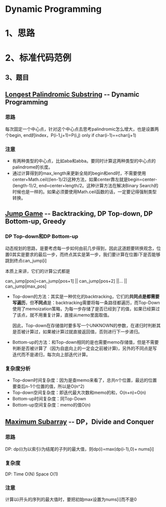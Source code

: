 # Dynamic Programming

# 1、思路

# 2、标准代码范例

## 3、题目

## [Longest Palindromic Substring](https://leetcode.com/problems/longest-palindromic-substring) -- Dynamic Programming

### 思路

每次固定一个中心点，针对这个中心点去思考palindromic怎么增大，也是设置两个begin, end的index，P(i-1,j+1)=P(i,j) only if char(i-1)==char(j+1)

### 注意

- 有两种类型的中心点，比如aba和abba。要同时计算这两种类型的中心点的palindrome的长度。
- 通过计算得到的max_length来更新全局的begin和end时，不需要使用center+Math.ceil((len-1)/2)这种方法，如果center靠左就是begin=center-(length-1)/2, end=center+length/2。这种计算方法在解决Binary Search的时候也是一样的。如果必须要使用Math.ceil函数的话，一定要记得强制类型转换。



## [Jump Game](https://leetcode.com/problems/jump-game) -- Backtracking, DP Top-down, DP Bottom-up, Greedy

### DP Top-down和DP Bottom-up

动态规划的思路，是要考虑每一步如何由前几步得到，因此这道题要转换观念，位置0其实是要求的最后一步，而终点其实是第一步，我们要计算在位置i下是否能够跳到终点can_jump[i]

本质上来讲，它们的计算公式都是

can_jump[pos]=can_jump[pos+1] || can_jump[pos+2] ||... || can_jump[max_pos]

- Top-down的方法：其实是一种优化的backtracking，它们的**共同点是都需要写遍历**，但**不同点**是：backtracking需要将每一条路径都遍历，而Top-Down使用了memoization策略，为每一步存储了是否已经到了的值，如果已经算过了该点，就不用重复计算，直接从memo里面取值。

  因此，Top-down在存储值时要多写一个UNKNOWN的参数，在递归时判断其是否被计算过，如果被计算过就直接返回值，否则进行下一步递归。

- Bottom-up的方法：和Top-down相同的是也需要memo存储值，但是不需要判断是否被计算了（因为自底向上的一定会之前被计算)，另外的不同点是写迭代而不是递归，每次向上部迭代计算。



### 复杂度分析

- Top-down时间复杂度：因为是查memo来看了，总共n个位置，最远的位置要查后n-1个位置的值，所以是O(n^2)
- Top-down空间复杂度：即迭代最大次数和memo的和，O(n+n)=O(n)
- Bottom-up时间复杂度：同Top-Down
- Bottom-up空间复杂度：memo的值O(n)



## [Maximum Subarray](https://leetcode.com/problems/maximum-subarray) -- DP，Divide and Conquer

### 思路

DP: dp(i)为以索引i为结尾的子列的最大值，则dp(i)=max(dp(i-1),0)+ nums[i]

### 复杂度

DP: Time O(N) Space O(1)

### 注意

计算以i开头的序列的最大值时，要把初始max设置为nums[i]而不是0